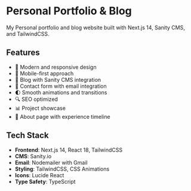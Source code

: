 # Personal Portfolio & Blog

My Personal portfolio and blog website built with Next.js 14, Sanity CMS, and TailwindCSS.

## Features

- 🎨 Modern and responsive design
- 📱 Mobile-first approach
- 📝 Blog with Sanity CMS integration
- 📧 Contact form with email integration
- 🌓 Smooth animations and transitions
- 🔍 SEO optimized
- 📊 Project showcase
- 🎯 About page with experience timeline

## Tech Stack

- **Frontend**: Next.js 14, React 18, TailwindCSS
- **CMS**: Sanity.io
- **Email**: Nodemailer with Gmail
- **Styling**: TailwindCSS, CSS Animations
- **Icons**: Lucide React
- **Type Safety**: TypeScript


